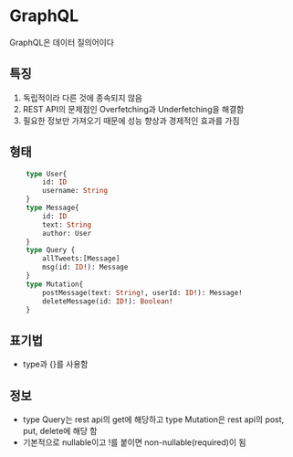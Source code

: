 # GraphQL

GraphQL은 데이터 질의어이다

## 특징

1. 독립적이라 다른 것에 종속되지 않음
2. REST API의 문제점인 Overfetching과 Underfetching을 해결함
3. 필요한 정보만 가져오기 때문에 성능 향상과 경제적인 효과를 가짐

## 형태

```graphql
    type User{
        id: ID
        username: String
    }
    type Message{
        id: ID
        text: String
        author: User
    }
    type Query {
        allTweets:[Message]
        msg(id: ID!): Message
    }
    type Mutation{
        postMessage(text: String!, userId: ID!): Message!
        deleteMessage(id: ID!): Boolean!
    }
```

## 표기법

- type과 {}를 사용함

## 정보

- type Query는 rest api의 get에 해당하고 type Mutation은 rest api의 post, put, delete에 해당 함
- 기본적으로 nullable이고 !를 붙이면 non-nullable(required)이 됨
